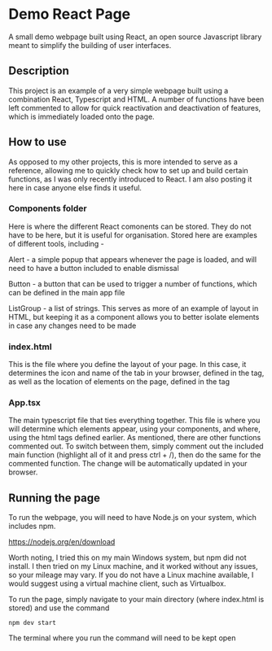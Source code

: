 # Demo React Page
A small demo webpage built using React, an open source Javascript library meant to simplify the building of user interfaces.
## Description
This project is an example of a very simple webpage built using a combination React, Typescript and HTML. A number of functions have been left commented to allow for quick reactivation and deactivation of features, which is immediately loaded onto the page.



## How to use

As opposed to my other projects, this is more intended to serve as a reference, allowing me to quickly check how to set up and build certain functions, as I was only recently introduced to React. I am also posting it here in case anyone else finds it useful.

### Components folder
Here is where the different React comonents can be stored. They do not have to be here, but it is useful for organisation. Stored here are examples of different tools, including -

Alert - a simple popup that appears whenever the page is loaded, and will need to have a button included to enable dismissal

Button - a button that can be used to trigger a number of functions, which can be defined in the main app file

ListGroup - a list of strings. This serves as more of an example of layout in HTML, but keeping it as a component allows you to better isolate elements in case any changes need to be made

### index.html
This is the file where you define the layout of your page. In this case, it determines the icon and name of the tab in your browser, defined in the </html> tag, as well as the location of elements on the page, defined in the </style> tag

### App.tsx
The main typescript file that ties everything together. This file is where you will determine which elements appear, using your components, and where, using the html tags defined earlier. As mentioned, there are other functions commented out. To switch between them, simply comment out the included main function (highlight all of it and press ctrl + /), then do the same for the commented function. The change will be automatically updated in your browser.

## Running the page

To run the webpage, you will need to have Node.js on your system, which includes npm. 

https://nodejs.org/en/download

Worth noting, I tried this on my main Windows system, but npm did not install. I then tried on my Linux machine, and it worked without any issues, so your mileage may vary. If you do not have a Linux machine available, I would suggest using a virtual machine client, such as Virtualbox.

To run the page, simply navigate to your main directory (where index.html is stored) and use the command

```
npm dev start
```
The terminal where you run the command will need to be kept open
